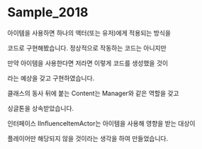 # Sample_2018

아이템을 사용하면 하나의 액터(또는 유저)에게 적용되는 방식을

코드로 구현해봤습니다. 정상적으로 작동하는 코드는 아니지만

만약 아이템을 사용한다면 저라면 이렇게 코드를 생성했을 것이

라는 예상을 갖고 구현하였습니다.


클래스의 동사 뒤에 붙는 Content는 Manager와 같은 역할을 갖고

싱글톤을 상속받았습니다.

인터페이스 IInfluenceItemActor는 아이템을 사용해 영향을 받는 대상이

플레이어만 해당되지 않을 것이라는 생각을 하여 만들었습니다.

